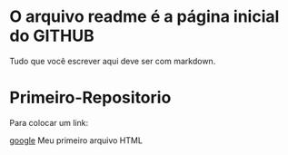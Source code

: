 # O arquivo readme é a página inicial do GITHUB

Tudo que você escrever aqui deve ser com markdown.

# Primeiro-Repositorio

Para colocar um link:

 [google](www.google.com)
Meu primeiro arquivo HTML
